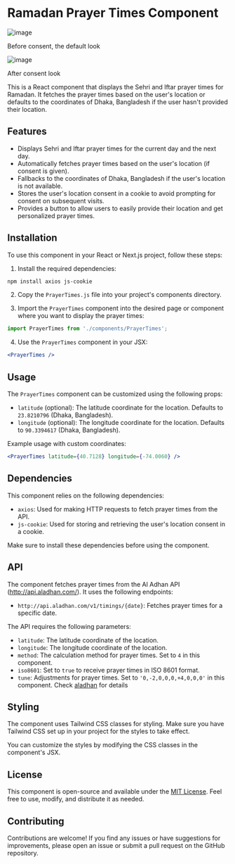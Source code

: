 # Ramadan Prayer Times Component

![image](https://github.com/farhanulju/React-NextJS-Iftar-Sehri-Time-Component/assets/72323749/11e1046c-64c4-4ef5-a70e-ec5f677fa911)

Before consent, the default look



![image](https://github.com/farhanulju/React-NextJS-Iftar-Sehri-Time-Component/assets/72323749/dba6cc37-244d-4bd4-877b-9fcc022eb6a4)

After consent look


This is a React component that displays the Sehri and Iftar prayer times for Ramadan. It fetches the prayer times based on the user's location or defaults to the coordinates of Dhaka, Bangladesh if the user hasn't provided their location.

## Features

- Displays Sehri and Iftar prayer times for the current day and the next day.
- Automatically fetches prayer times based on the user's location (if consent is given).
- Fallbacks to the coordinates of Dhaka, Bangladesh if the user's location is not available.
- Stores the user's location consent in a cookie to avoid prompting for consent on subsequent visits.
- Provides a button to allow users to easily provide their location and get personalized prayer times.

## Installation

To use this component in your React or Next.js project, follow these steps:

1. Install the required dependencies:

```bash
npm install axios js-cookie
```

2. Copy the `PrayerTimes.js` file into your project's components directory.

3. Import the `PrayerTimes` component into the desired page or component where you want to display the prayer times:

```jsx
import PrayerTimes from './components/PrayerTimes';
```

4. Use the `PrayerTimes` component in your JSX:

```jsx
<PrayerTimes />
```

## Usage

The `PrayerTimes` component can be customized using the following props:

- `latitude` (optional): The latitude coordinate for the location. Defaults to `23.8210796` (Dhaka, Bangladesh).
- `longitude` (optional): The longitude coordinate for the location. Defaults to `90.3394617` (Dhaka, Bangladesh).

Example usage with custom coordinates:

```jsx
<PrayerTimes latitude={40.7128} longitude={-74.0060} />
```

## Dependencies

This component relies on the following dependencies:

- `axios`: Used for making HTTP requests to fetch prayer times from the API.
- `js-cookie`: Used for storing and retrieving the user's location consent in a cookie.

Make sure to install these dependencies before using the component.

## API

The component fetches prayer times from the Al Adhan API (http://api.aladhan.com/). It uses the following endpoints:

- `http://api.aladhan.com/v1/timings/{date}`: Fetches prayer times for a specific date.

The API requires the following parameters:

- `latitude`: The latitude coordinate of the location.
- `longitude`: The longitude coordinate of the location.
- `method`: The calculation method for prayer times. Set to `4` in this component.
- `iso8601`: Set to `true` to receive prayer times in ISO 8601 format.
- `tune`: Adjustments for prayer times. Set to `'0,-2,0,0,0,+4,0,0,0'` in this component. Check [aladhan](https://aladhan.com/calculation-methods) for details

## Styling

The component uses Tailwind CSS classes for styling. Make sure you have Tailwind CSS set up in your project for the styles to take effect.

You can customize the styles by modifying the CSS classes in the component's JSX.

## License

This component is open-source and available under the [MIT License](https://opensource.org/licenses/MIT). Feel free to use, modify, and distribute it as needed.

## Contributing

Contributions are welcome! If you find any issues or have suggestions for improvements, please open an issue or submit a pull request on the GitHub repository.
